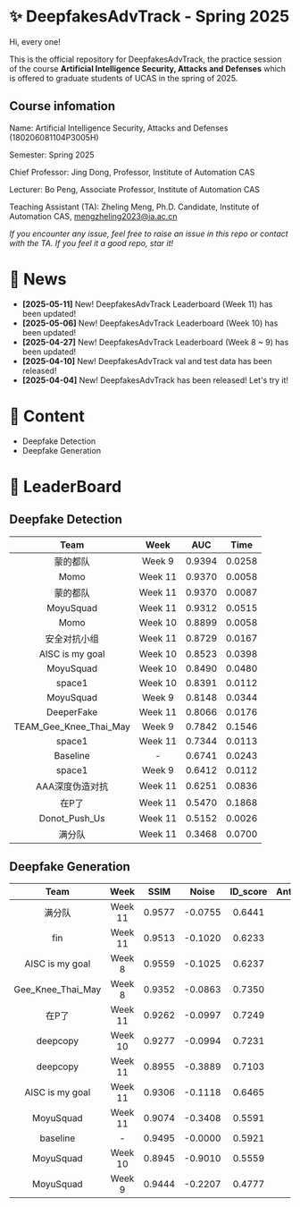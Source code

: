 # ✨ DeepfakesAdvTrack - Spring 2025
Hi, every one! 

This is the official repository for DeepfakesAdvTrack, the practice session of the course **Artificial Intelligence Security, Attacks and Defenses** which is offered to graduate students of UCAS in the spring of 2025.

## Course infomation

Name: Artificial Intelligence Security, Attacks and Defenses (180206081104P3005H)

Semester: Spring 2025

Chief Professor: Jing Dong, Professor, Institute of Automation CAS

Lecturer: Bo Peng, Associate Professor, Institute of Automation CAS

Teaching Assistant (TA): Zheling Meng, Ph.D. Candidate, Institute of Automation CAS, mengzheling2023@ia.ac.cn

*If you encounter any issue, feel free to raise an issue in this repo or contact with the TA.*
*If you feel it a good repo, star it!*

# 📣 News
- **[2025-05-11]** New! DeepfakesAdvTrack Leaderboard (Week 11) has been updated!
- **[2025-05-06]** New! DeepfakesAdvTrack Leaderboard (Week 10) has been updated!
- **[2025-04-27]** New! DeepfakesAdvTrack Leaderboard (Week 8 ~ 9) has been updated!
- **[2025-04-10]** New! DeepfakesAdvTrack val and test data has been released!
- **[2025-04-04]** New! DeepfakesAdvTrack has been released! Let's try it! 


# 📜 Content
- Deepfake Detection
- Deepfake Generation


# 🥇 LeaderBoard
## Deepfake Detection

|Team | Week | AUC | Time |
|:-----:|:----:|:----:|:------:|
|蒙的都队| Week 9 |0.9394|0.0258|
|Momo|Week 11|0.9370|0.0058|
|蒙的都队|Week 11|0.9370|0.0087|
|MoyuSquad|Week 11|0.9312|0.0515|
|Momo| Week 10 |0.8899|0.0058|
|安全对抗小组|Week 11|0.8729|0.0167|
|AISC is my goal| Week 10 |0.8523|0.0398|
|MoyuSquad| Week 10 |0.8490|0.0480|
|space1|Week 10 |0.8391|0.0112|
|MoyuSquad| Week 9|0.8148|0.0344|
|DeeperFake|Week 11|0.8066|0.0176|
|TEAM_Gee_Knee_Thai_May| Week 9|0.7842|0.1546|
|space1|Week 11|0.7344|0.0113|
|Baseline| - |0.6741|0.0243|
|space1| Week 9|0.6412|0.0112|
|AAA深度伪造对抗|Week 11|0.6251|0.0836|
|在P了|Week 11|0.5470|0.1868|
|Donot_Push_Us|Week 11|0.5152|0.0026|
|满分队|Week 11|0.3468|0.0700|



## Deepfake Generation
|Team | Week | SSIM | Noise | ID_score | AntiDet_score | Overall_score |
|:-----:|:----:|:----:|:------:|:----:|:------:|:----:|
|满分队|Week 11|0.9577|-0.0755|0.6441|0.7031|2.2293|
|fin|Week 11|0.9513|-0.1020|0.6233|0.7243|2.1969|
|AISC is my goal| Week 8 |0.9559|-0.1025|0.6237|0.7184|2.1955|
|Gee_Knee_Thai_May| Week 8|0.9352|-0.0863|0.7350|0.6043|2.1881|
|在P了|Week 11|0.9262|-0.0997|0.7249|0.6152|2.1667|
|deepcopy|Week 10|0.9277|-0.0994|0.7231|0.5553|2.1067|
|deepcopy|Week 11 | 0.8955|-0.3889|0.7103|0.5620|1.7790|
|AISC is my goal|Week 11|0.9306|-0.1118|0.6465|0.2269|1.6923|
|MoyuSquad|Week 11 |0.9074|-0.3408|0.5591|0.5422|1.6678|
|baseline| - |0.9495|-0.0000|0.5921|0.0250|1.5666|
|MoyuSquad| Week 10 |0.8945|-0.9010|0.5559|0.9845|1.5339|
|MoyuSquad| Week 9 |0.9444|-0.2207|0.4777|0.1604|1.3618|




